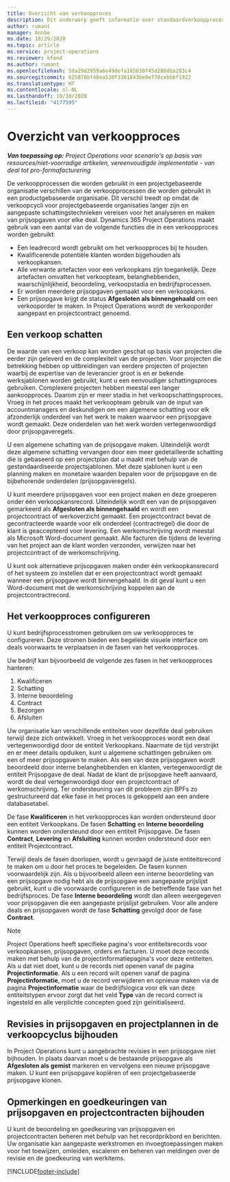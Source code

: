 ```yaml
---
title: Overzicht van verkoopproces
description: Dit onderwerp geeft informatie over standaardverkoopprocessen.
author: rumant
manager: Annbe
ms.date: 10/29/2020
ms.topic: article
ms.service: project-operations
ms.reviewer: kfend
ms.author: rumant
ms.openlocfilehash: 5da29d2959a6e49defa185630f45d280dba283c4
ms.sourcegitcommit: 625878bf48ea530f3381843be0e778cebbbf1922
ms.translationtype: HT
ms.contentlocale: nl-NL
ms.lasthandoff: 10/30/2020
ms.locfileid: "4177595"
---
```

# <a name="sales-process-overview"></a>Overzicht van verkoopproces

_**Van toepassing op:** Project Operations voor scenario's op basis van resources/niet-voorradige artikelen, vereenvoudigde implementatie - van deal tot pro-formafacturering_

De verkoopprocessen die worden gebruikt in een projectgebaseerde organisatie verschillen van de verkoopprocessen die worden gebruikt in een productgebaseerde organisatie. Dit verschil treedt op omdat de verkoopcycli voor projectgebaseerde organisaties langer zijn en aangepaste schattingstechnieken vereisen voor het analyseren en maken van prijsopgaven voor elke deal. Dynamics 365 Project Operations maakt gebruik van een aantal van de volgende functies die in een verkoopproces worden gebruikt:

- Een leadrecord wordt gebruikt om het verkoopproces bij te houden.
- Kwalificerende potentiële klanten worden bijgehouden als verkoopkansen.
- Alle verwante artefacten voor een verkoopkans zijn toegankelijk. Deze artefacten omvatten het verkoopteam, belanghebbenden, waarschijnlijkheid, beoordeling, verkoopstadia en bedrijfsprocessen.
- Er worden meerdere prijsopgaven gemaakt voor een verkoopkans.
- Een prijsopgave krijgt de status **Afgesloten als binnengehaald** om een verkooporder te maken. In Project Operations wordt de verkooporder aangepast en projectcontract genoemd.

## <a name="estimate-a-sale"></a>Een verkoop schatten
De waarde van een verkoop kan worden geschat op basis van projecten die eerder zijn geleverd en de complexiteit van de projecten. Voor projecten die betrekking hebben op uitbreidingen van eerdere projecten of projecten waarbij de expertise van de leverancier groot is en er bekende werksjablonen worden gebruikt, kunt u een eenvoudiger schattingsproces gebruiken. Complexere projecten hebben meestal een langer aankoopproces. Daarom zijn er meer stadia in het verkoopschattingsproces. Vroeg in het proces maakt het verkoopteam gebruik van de input van accountmanagers en deskundigen om een algemene schatting voor elk afzonderlijk onderdeel van het werk te maken waarvoor een prijsopgave wordt gemaakt. Deze onderdelen van het werk worden vertegenwoordigd door prijsopgaveregels. 

U een algemene schatting van de prijsopgave maken. Uiteindelijk wordt deze algemene schatting vervangen door een meer gedetailleerde schatting die is gebaseerd op een projectplan dat u maakt met behulp van de gestandaardiseerde projectsjablonen. Met deze sjablonen kunt u een planning maken en monetaire waarden bepalen voor de prijsopgave en de bijbehorende onderdelen (prijsopgaveregels). 

U kunt meerdere prijsopgaven voor een project maken en deze groeperen onder één verkoopkansrecord. Uiteindelijk wordt een van de prijsopgaven gemarkeerd als **Afgesloten als binnengehaald** en wordt een projectcontract of werkoverzicht gemaakt. Een projectcontract bevat de gecontracteerde waarde voor elk onderdeel (contractregel) die door de klant is geaccepteerd voor levering. Een werkomschrijving wordt meestal als Microsoft Word-document gemaakt. Alle facturen die tijdens de levering van het project aan de klant worden verzonden, verwijzen naar het projectcontract of de werkomschrijving.

U kunt ook alternatieve prijsopgaven maken onder één verkoopkansrecord of het systeem zo instellen dat er een projectcontract wordt gemaakt wanneer een prijsopgave wordt binnengehaald. In dit geval kunt u een Word-document met de werkomschrijving koppelen aan de projectcontractrecord.

## <a name="configure-the-sales-process"></a>Het verkoopproces configureren
U kunt bedrijfsprocesstromen gebruiken om uw verkoopproces te configureren. Deze stromen bieden een begeleide visuele interface om deals voorwaarts te verplaatsen in de fasen van het verkoopproces.

Uw bedrijf kan bijvoorbeeld de volgende zes fasen in het verkoopproces hanteren:

1. Kwalificeren
2. Schatting
3. Interne beoordeling
4. Contract
5. Bezorgen
6. Afsluiten
 
Uw organisatie kan verschillende entiteiten voor dezelfde deal gebruiken terwijl deze zich ontwikkelt. Vroeg in het verkoopproces wordt een deal vertegenwoordigd door de entiteit Verkoopkans. Naarmate de tijd verstrijkt en er meer details opduiken, kunt u algemene schattingen gebruiken om een of meer prijsopgaven te maken. Als een van deze prijsopgaven wordt beoordeeld door interne belanghebbenden en klanten, vertegenwoordigt de entiteit Prijsopgave de deal. Nadat de klant de prijsopgave heeft aanvaard, wordt de deal vertegenwoordigd door een projectcontract of werkomschrijving. Ter ondersteuning van dit probleem zijn BPFs zo gestructureerd dat elke fase in het proces is gekoppeld aan een andere databasetabel.

De fase **Kwalificeren** in het verkoopproces kan worden ondersteund door een entiteit Verkoopkans. De fasen **Schatting** en **Interne beoordeling** kunnen worden ondersteund door een entiteit Prijsopgave. De fasen **Contract**, **Levering** en **Afsluiting** kunnen worden ondersteund door een entiteit Projectcontract.

Terwijl deals de fasen doorlopen, wordt u gevraagd de juiste entiteitsrecord te maken om u door het proces te begeleiden. De fasen kunnen voorwaardelijk zijn. Als u bijvoorbeeld alleen een interne beoordeling van een prijsopgave nodig hebt als de prijsopgave een aangepaste prijslijst gebruikt, kunt u die voorwaarde configureren in de betreffende fase van het bedrijfsproces. De fase **Interne beoordeling** wordt dan alleen weergegeven voor prijsopgaven die een aangepaste prijslijst gebruiken. Voor alle andere deals en prijsopgaven wordt de fase **Schatting** gevolgd door de fase **Contract**.

> [!NOTE]
> Project Operations heeft specifieke pagina's voor entiteitsrecords voor verkoopkansen, prijsopgaven, orders en facturen. U moet deze records maken met behulp van de projectinformatiepagina's voor deze entiteiten. Als u dat niet doet, kunt u de records niet openen vanaf de pagina **Projectinformatie**. Als u een record wilt openen vanaf de pagina **Projectinformatie**, moet u de record verwijderen en opnieuw maken via de pagina **Projectinformatie** waar de bedrijfslogica voor elk van deze entiteitstypen ervoor zorgt dat het veld **Type** van de record correct is ingesteld en alle verplichte concepten goed zijn geïnitialiseerd.


## <a name="track-revisions-to-quotes-and-project-plans-in-the-sales-cycle"></a>Revisies in prijsopgaven en projectplannen in de verkoopcyclus bijhouden
In Project Operations kunt u aangebrachte revisies in een prijsopgave niet bijhouden. In plaats daarvan moet u de bestaande prijsopgave als **Afgesloten als gemist** markeren en vervolgens een nieuwe prijsopgave maken. U kunt een prijsopgave kopiëren of een projectgebaseerde prijsopgave klonen.

## <a name="track-comments-and-approvals-of-quotes-and-project-contracts"></a>Opmerkingen en goedkeuringen van prijsopgaven en projectcontracten bijhouden
U kunt de beoordeling en goedkeuring van prijsopgaven en projectcontracten beheren met behulp van het recordprikbord en berichten. Uw organisatie kan aangepaste werkstromen en invoegtoepassingen maken voor het toewijzen, omleiden, escaleren en beheren van meldingen over de revisie en de goedkeuring van werkitems.


[!INCLUDE[footer-include](../includes/footer-banner.md)]